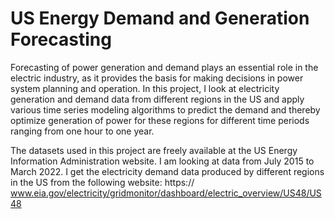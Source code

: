 # US Energy Demand and Generation Forecasting

Forecasting of power generation and demand plays an essential role in the electric industry, as it provides the basis for making decisions in power system planning and
operation. In this project, I look at electricity generation and demand data from different regions in the US and apply various time series modeling algorithms to predict
the demand and thereby optimize generation of power for these regions for different time periods ranging from one hour to one year. 

The datasets used in this project are freely available at the US Energy Information Administration website. I am looking at data from July 2015 to March 2022.
I get the electricity demand data produced by different regions in the US from the following website:
https:// www.eia.gov/electricity/gridmonitor/dashboard/electric_overview/US48/US48

